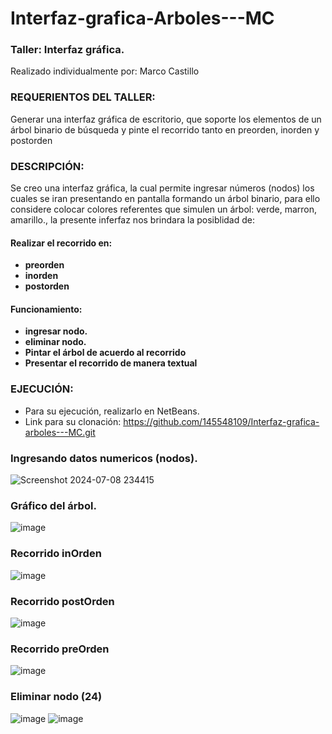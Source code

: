 # Interfaz-grafica-Arboles---MC
### Taller: Interfaz gráfica.

Realizado individualmente por: Marco Castillo

### REQUERIENTOS DEL TALLER:

Generar una interfaz gráfica de escritorio, que soporte los elementos de un árbol binario de búsqueda y pinte el recorrido tanto en preorden, inorden y postorden

### DESCRIPCIÓN:

Se creo una interfaz gráfica, la cual permite ingresar números (nodos) los cuales se iran presentando en pantalla formando un árbol binario, para ello considere colocar colores referentes que simulen un árbol: verde, marron, amarillo., la presente inferfaz nos brindara la posiblidad de:
#### Realizar el recorrido en:
- **preorden**
- **inorden**
- **postorden**

#### Funcionamiento:
- **ingresar nodo.** 
- **eliminar nodo.**
- **Pintar el árbol de acuerdo al recorrido**
- **Presentar el recorrido de manera textual**

### EJECUCIÓN: 
- Para su ejecución, realizarlo en NetBeans.
- Link para su clonación: https://github.com/145548109/Interfaz-grafica-arboles---MC.git

### Ingresando datos numericos (nodos).
![Screenshot 2024-07-08 234415](https://github.com/145548109/Interfaz-grafica-arboles---MC/assets/166523628/1ac9885d-d7f8-410b-a429-e669124d2943)

### Gráfico del árbol.
![image](https://github.com/user-attachments/assets/203b8542-37e2-430a-a526-595155517e9e)

### Recorrido inOrden
![image](https://github.com/user-attachments/assets/fd3991d2-d5c2-4913-ad46-1055e0ce18c4)

### Recorrido postOrden
![image](https://github.com/user-attachments/assets/7b201a2f-3028-4571-ac76-e386924b49c9)

### Recorrido preOrden
![image](https://github.com/user-attachments/assets/15a9c669-a70f-48c1-89e6-595bf40db348)

### Eliminar nodo (24)
![image](https://github.com/145548109/Interfaz-grafica-arboles---MC/assets/166523628/7915c8ad-a3e8-4f88-85fd-119b847ac6e4)
![image](https://github.com/user-attachments/assets/62be05c3-4a13-470f-b20f-4109ba78cb51)
